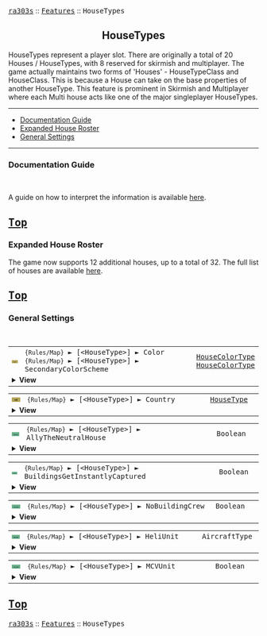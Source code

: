 <a href="../README.md"><kbd>ra303s</kbd></a> :: <a href="./features.md"><kbd>Features</kbd></a> :: <kbd><kbd>HouseTypes</kbd></kbd><br>
<h2 align="center">HouseTypes</h2>

HouseTypes represent a player slot. There are originally a total of 20 Houses / HouseTypes, with 8 reserved for skirmish and multiplayer.
The game actually maintains two forms of 'Houses' - HouseTypeClass and HouseClass. This is because a House can take on the base properties of another HouseType. This feature is prominent in Skirmish and Multiplayer where each Multi house acts like one of the major singleplayer HouseTypes.

-------

 - [Documentation Guide](#documentation-guide)
 - [Expanded House Roster](#expanded-house-roster) 
 - [General Settings](#general-settings) 


-------
### Documentation Guide
<br>

A guide on how to interpret the information is available [here](./dockeys.md).


<a href="#housetypes"><kbd>Top</kbd></a><br>
-------
### Expanded House Roster

The game now supports 12 additional houses, up to a total of 32.
The full list of houses are available <a href="./defines.md#housetypes">here</a>.


<a href="#housetypes"><kbd>Top</kbd></a><br>
-------
### General Settings
<br>

<table><tr><td width="50"><a href="#"><img title="Exposed Reference" src="./img/30x15/ref.png"></a></td><td width="842"><samp>
<code>{Rules/Map}</code> ► [&lt;HouseType&gt;]  ► Color
<code>{Rules/Map}</code> ► [&lt;HouseType&gt;]  ► SecondaryColorScheme
</samp></td><td width="120"><samp><a href="./defines.md#housecolortypes">HouseColorType</a><br><a href="./defines.md#housecolortypes">HouseColorType</a></samp></td></tr><tr><td colspan="3"><details><summary><b>View</b></summary>
 
```Exposed HouseClass->RemapColor```

Determines the color of units and structures representing the house. `Color` is used for units, and `SecondaryColorScheme` is used for buildings, the Ore Truck, and the MCV.

If `SecondaryColorScheme` is not specified, `Color` is used for both colorizations. If both are not specified, defaults to the default colors used by `Country`.

Both numeric values (e.g. 1) or their text representations (e.g. 'LTBLUE') are accepted.
</details></td></tr></table>


<table><tr><td width="50"><a href="#"><img title="Exposed Reference" src="./img/30x15/ref.png"></a></td><td width="842"><samp>
<code>{Rules/Map}</code> ► [&lt;HouseType&gt;]  ► Country
</samp></td><td width="120"><samp><a href="./defines.md#housetypes">HouseType</a></samp></td></tr><tr><td colspan="3"><details><summary><b>View</b></summary>
 
```Exposed HouseClass->ActLike```

Overrides the housetype this house represents, in the same way countries are written for skirmish. This allows multiple slots to act like the USSR country.

In Singleplayer, when playing as a country greated than the norm of 9 ('Special'), certain functions (such as the radar logo) will default to Allied versions.

Both numeric values (e.g. 1) or the house names (e.g. 'Greece') are accepted.
</details></td></tr></table>


<table><tr><td width="50"><a href="#"><img title="New logic" src="./img/30x15/new.png"></a></td><td width="842"><samp>
<code>{Rules/Map}</code> ► [&lt;HouseType&gt;]  ► AllyTheNeutralHouse
</samp></td><td width="120"><samp>Boolean</samp></td></tr><tr><td colspan="3"><details><summary><b>View</b></summary>
 
```New Logic```

By default, all houses will ally the 'Neutral' house, regardless of `Allies` settings.

Added a new AllyTheNeutralHouse= (yes/no) keyword under the house specific section of a map INI. This allows you to disable the hard-coded logic for a house to ally the neutral house.

An example:

```ini
[USSR]
AllyTheNeutralHouse=no  ; Don't ally the Neutral house
```
</details></td></tr></table>


<table><tr><td width="50"><a href="#"><img title="New logic" src="./img/30x15/new.png"></a></td><td width="842"><samp>
<code>{Rules/Map}</code> ► [&lt;HouseType&gt;]  ► BuildingsGetInstantlyCaptured
</samp></td><td width="120"><samp>Boolean</samp></td></tr><tr><td colspan="3"><details><summary><b>View</b></summary>
 
```New Logic```

By default, engineers perform partial damage to buildings until a capture threshold is reached. While this can be changed in Rules, this option allows customization per house instead of globally.

```ini
[BadGuy]
BuildingsGetInstantlyCaptured=yes
```
</details></td></tr></table>


<table><tr><td width="50"><a href="#"><img title="New logic" src="./img/30x15/new.png"></a></td><td width="842"><samp>
<code>{Rules/Map}</code> ► [&lt;HouseType&gt;]  ► NoBuildingCrew
</samp></td><td width="120"><samp>Boolean</samp></td></tr><tr><td colspan="3"><details><summary><b>View</b></summary>
 
```New Logic```

By default, all houses will ally the 'Neutral' house, regardless of `Allies` settings.

When set to true, no infantry will spawn from destroyed buildings owned by this house.

```ini
[BadGuy]
NoBuildingCrew=yes
```
</details></td></tr></table>


<table><tr><td width="50"><a href="#"><img title="New logic" src="./img/30x15/new.png"></a></td><td width="842"><samp>
<code>{Rules/Map}</code> ► [&lt;HouseType&gt;]  ► HeliUnit
</samp></td><td width="120"><samp>AircraftType</samp></td></tr><tr><td colspan="3"><details><summary><b>View</b></summary>
 
```New Logic```

Determines the helicopter unit that spawns when this House builds a Helipad. 

</details></td></tr></table>


<table><tr><td width="50"><a href="#"><img title="New logic" src="./img/30x15/new.png"></a></td><td width="842"><samp>
<code>{Rules/Map}</code> ► [&lt;HouseType&gt;]  ► MCVUnit
</samp></td><td width="120"><samp>Boolean</samp></td></tr><tr><td colspan="3"><details><summary><b>View</b></summary>
 
```New Logic```

Determines the MCV unit that spawns at the start of a skirmish / multiplayer session. 

</details></td></tr></table>


<a href="#housetypes"><kbd>Top</kbd></a><br>
-------
<a href="../README.md"><kbd>ra303s</kbd></a> :: <a href="./features.md"><kbd>Features</kbd></a> :: <kbd><kbd>HouseTypes</kbd></kbd><br>

